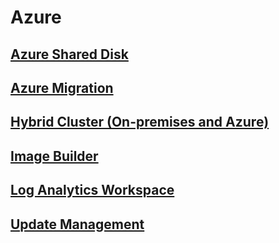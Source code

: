 # Azure
## [Azure Shared Disk](Shared_Disk/Shared%20Disk.md)
## [Azure Migration](Azure_Migration/Azure%20Migration.md)
## [Hybrid Cluster (On-premises and Azure)](Hybrid_Cluster_(On-premises%20and%20Azure)/Hybrid_Cluster_(On-premises%20and%20Azure).md)
## [Image Builder](Image_Builder/Image_Builder.md)
## [Log Analytics Workspace](Log_Analytics_Workspace/Log%20Analytics%20Workspace.md)
## [Update Management](Update_Management/Update_Management.md)
